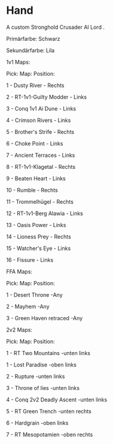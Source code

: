 # Hand

A custom Stronghold Crusader AI Lord .

Primärfarbe: 	Schwarz

Sekundärfarbe:	Lila

1v1 Maps:

Pick:		  Map:			           	Position:

1	-	Dusty River		              -	Rechts	

2	-	RT-1v1-Guilty Modder	      -	Links

3	-	Conq 1v1 Ai Dune           	-	Links

4	-	Crimson Rivers 		          -	Links

5	-	Brother's Strife 	          -	Rechts

6	-	Choke Point 	             	-	Links

7 - Ancient Terraces            - Links

8	-	RT-1v1-Klagetal		          -	Rechts

9	-	Beaten Heart 		            -	Links

10	-	Rumble		               	-	Rechts

11	-	Trommelhügel		          -	Rechts

12	-	RT-1v1-Berg Alawia      	-	Links

13	-	Oasis Power		            -	Links

14	-	Lioness Prey		          -	Rechts

15  - Watcher's Eye             - Links

16  - Fissure                   - Links


FFA Maps:

Pick:		Map:				            Position:

1	-	Desert Throne			          -Any

2	-	Mayhem			               	-Any

3	-	Green Haven retraced	    	-Any	


2v2 Maps:

Pick:		Map:				            Position:

1 - RT Two Mountains            -unten links

1	-	Lost Paradise			          -oben links

2	-	Rupture			               	-unten links

3	-	Throne of lies	           	-unten links

4 - Conq 2v2 Deadly Ascent      -unten links

5 - RT Green Trench             -unten rechts

6	-	Hardgrain			              -oben links

7 - RT Mesopotamien             -oben rechts

